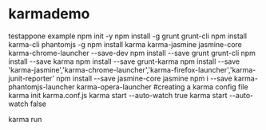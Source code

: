 # karmademo 

testappone example
npm init -y
npm install -g grunt grunt-cli
npm install karma-cli phantomjs -g
npm install karma karma-jasmine jasmine-core karma-chrome-launcher --save-dev
npm install --save grunt grunt-cli 
npm install --save karma 
npm install --save grunt-karma 
npm install --save 'karma-jasmine','karma-chrome-launcher','karma-firefox-launcher','karma-junit-reporter'
npm install --save jasmine-core jasmine
npm i --save karma-phantomjs-launcher karma-opera-launcher
#creating a karma config file 
karma init karma.conf.js 
karma start --auto-watch true 
karma start --auto-watch false 

karma run 

